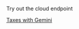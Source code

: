 Try out the cloud endpoint 

[Taxes with Gemini](https://final-taxsaver-flask-app-ob7bmou7ra-uc.a.run.app/)
